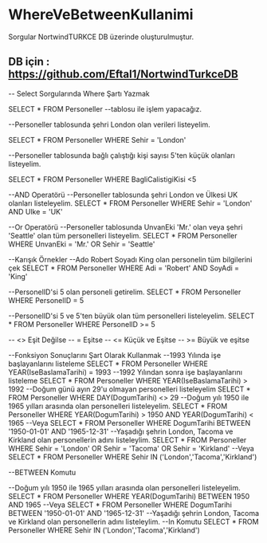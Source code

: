 # WhereVeBetweenKullanimi
Sorgular NortwindTURKCE DB üzerinde oluşturulmuştur. 

DB için : https://github.com/Eftal1/NortwindTurkceDB
-------------------------------------------------------------



-- Select Sorgularında Where Şartı Yazmak

SELECT * FROM Personeller --tablosu ile işlem yapacağız. 

--Personeller tablosunda şehri London olan verileri listeyelim. 

SELECT * FROM Personeller WHERE Sehir = 'London'

--Personeller tablosunda bağlı çalıştığı kişi sayısı 5'ten küçük olanları listeyelim.

SELECT * FROM Personeller WHERE BagliCalistigiKisi <5

--AND Operatörü
--Personeller tablosunda şehri London ve Ülkesi UK olanları listeleyelim.
SELECT * FROM Personeller WHERE Sehir = 'London' AND Ulke = 'UK'

--Or Operatörü
--Personeller tablosunda UnvanEki 'Mr.' olan veya şehri 'Seattle' olan tüm personelleri listeyelim. 
SELECT * FROM Personeller WHERE UnvanEki = 'Mr.' OR Sehir = 'Seattle'

--Karışık Örnekler 
--Ado Robert Soyadı King olan personelin tüm bilgilerini çek
SELECT * FROM Personeller WHERE Adi = 'Robert' AND SoyAdi = 'King'

--PersonelID'si 5 olan personeli getirelim. 
SELECT * FROM Personeller WHERE PersonelID = 5

--PersonelID'si 5 ve 5'ten büyük olan tüm personelleri listeleyelim.
SELECT * FROM Personeller WHERE PersonelID >= 5

--	<> Eşit Değilse
--	= Eşitse 
--	<= Küçük ve Eşitse
--	>= Büyük ve eşitse 


--Fonksiyon Sonuçlarını Şart Olarak Kullanmak
--1993 Yılında işe başlayanlarını listeleme
SELECT * FROM Personeller WHERE YEAR(IseBaslamaTarihi) = 1993
--1992 Yılından sonra işe başlayanlarını listeleme
SELECT * FROM Personeller WHERE YEAR(IseBaslamaTarihi) > 1992
--Doğum günü ayın 29'u olmayan personelleri listeleyelim
SELECT * FROM Personeller WHERE DAY(DogumTarihi) <> 29
--Doğum yılı 1950 ile 1965 yılları arasında olan personelleri listeleyelim. 
SELECT * FROM Personeller WHERE YEAR(DogumTarihi) > 1950 AND YEAR(DogumTarihi) < 1965
--Veya
SELECT * FROM Personeller WHERE DogumTarihi  BETWEEN '1950-01-01' AND '1965-12-31'
--Yaşadığı şehrin London, Tacoma ve Kirkland olan personellerin adını listeleylim. 
SELECT * FROM Personeller WHERE Sehir = 'London' OR Sehir = 'Tacoma' OR Sehir = 'Kirkland'
--Veya
SELECT * FROM Personeller WHERE Sehir IN ('London','Tacoma','Kirkland')


--BETWEEN Komutu

--Doğum yılı 1950 ile 1965 yılları arasında olan personelleri listeleyelim. 
SELECT * FROM Personeller WHERE YEAR(DogumTarihi) BETWEEN 1950 AND 1965
--Veya
SELECT * FROM Personeller WHERE DogumTarihi  BETWEEN '1950-01-01' AND '1965-12-31'
--Yaşadığı şehrin London, Tacoma ve Kirkland olan personellerin adını listeleylim.
--In Komutu
SELECT * FROM Personeller WHERE Sehir IN ('London','Tacoma','Kirkland')
